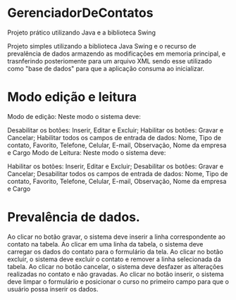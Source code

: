 # GerenciadorDeContatos
Projeto prático utilizando Java e a biblioteca Swing

Projeto simples utilizando a biblioteca Java Swing e o recurso de prevalência de dados armazendo as modificações em memoria principal, e trasnferindo posteriomente para um arquivo XML sendo esse utilizado como "base de dados" para que a aplicação consuma ao inicializar.


# Modo edição e leitura
Modo de edição: Neste modo o sistema deve:        

Desabilitar os botões: Inserir, Editar e Excluir;
Habilitar os botões: Gravar e Cancelar;
Habilitar todos os campos de entrada de dados: Nome, Tipo de contato, Favorito, Telefone, Celular, E-mail, Observação, Nome da empresa e Cargo 
Modo de Leitura: Neste modo o sistema deve:        

Habilitar os botões: Inserir, Editar e Excluir;
Desabilitar os botões: Gravar e Cancelar;
Desabilitar todos os campos de entrada de dados: Nome, Tipo de contato, Favorito, Telefone, Celular, E-mail, Observação, Nome da empresa e Cargo 


# Prevalência de dados.

Ao clicar no botão gravar, o sistema deve inserir a linha correspondente ao contato na tabela.
Ao clicar em uma linha da tabela, o sistema deve carregar os dados do contato para o formulário da tela.
Ao clicar no botão excluir, o sistema deve excluir o contato e remover a linha selecionada da tabela.
Ao clicar no botão cancelar, o sistema deve desfazer as alterações realizadas no contato e não gravadas.
Ao clicar no botão inserir, o sistema deve limpar o formulário e posicionar o curso no primeiro campo para que o usuário possa inserir os dados.

